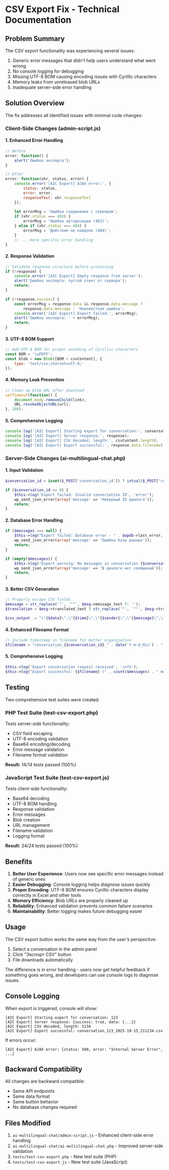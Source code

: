 # CSV Export Fix - Technical Documentation

## Problem Summary

The CSV export functionality was experiencing several issues:
1. Generic error messages that didn't help users understand what went wrong
2. No console logging for debugging
3. Missing UTF-8 BOM causing encoding issues with Cyrillic characters
4. Memory leaks from unreleased blob URLs
5. Inadequate server-side error handling

## Solution Overview

The fix addresses all identified issues with minimal code changes:

### Client-Side Changes (admin-script.js)

#### 1. Enhanced Error Handling
```javascript
// Before
error: function() {
    alert('Ошибка экспорта');
}

// After
error: function(xhr, status, error) {
    console.error('[AIC Export] AJAX error:', {
        status: status,
        error: error,
        responseText: xhr.responseText
    });
    
    let errorMsg = 'Ошибка соединения с сервером';
    if (xhr.status === 403) {
        errorMsg = 'Ошибка авторизации (403)';
    } else if (xhr.status === 404) {
        errorMsg = 'Действие не найдено (404)';
    }
    // ... more specific error handling
}
```

#### 2. Response Validation
```javascript
// Validate response structure before processing
if (!response) {
    console.error('[AIC Export] Empty response from server');
    alert('Ошибка экспорта: пустой ответ от сервера');
    return;
}

if (!response.success) {
    const errorMsg = response.data && response.data.message ? 
        response.data.message : 'Неизвестная ошибка';
    console.error('[AIC Export] Export failed:', errorMsg);
    alert('Ошибка экспорта: ' + errorMsg);
    return;
}
```

#### 3. UTF-8 BOM Support
```javascript
// Add UTF-8 BOM for proper encoding of Cyrillic characters
const BOM = '\uFEFF';
const blob = new Blob([BOM + csvContent], { 
    type: 'text/csv;charset=utf-8;' 
});
```

#### 4. Memory Leak Prevention
```javascript
// Clean up blob URL after download
setTimeout(function() {
    document.body.removeChild(link);
    URL.revokeObjectURL(url);
}, 100);
```

#### 5. Comprehensive Logging
```javascript
console.log('[AIC Export] Starting export for conversation:', conversationId);
console.log('[AIC Export] Server response:', response);
console.log('[AIC Export] CSV decoded, length:', csvContent.length);
console.log('[AIC Export] Export successful:', response.data.filename);
```

### Server-Side Changes (ai-multilingual-chat.php)

#### 1. Input Validation
```php
$conversation_id = isset($_POST['conversation_id']) ? intval($_POST['conversation_id']) : 0;

if ($conversation_id <= 0) {
    $this->log('Export failed: Invalid conversation ID', 'error');
    wp_send_json_error(array('message' => 'Неверный ID диалога'));
    return;
}
```

#### 2. Database Error Handling
```php
if ($messages === null) {
    $this->log("Export failed: Database error - " . $wpdb->last_error, 'error');
    wp_send_json_error(array('message' => 'Ошибка базы данных'));
    return;
}

if (empty($messages)) {
    $this->log("Export warning: No messages in conversation {$conversation_id}", 'warning');
    wp_send_json_error(array('message' => 'В диалоге нет сообщений'));
    return;
}
```

#### 3. Better CSV Generation
```php
// Properly escape CSV fields
$message = str_replace('"', '""', $msg->message_text ?: '');
$translation = $msg->translated_text ? str_replace('"', '""', $msg->translated_text) : '';

$csv_output .= "\"{$date}\",\"{$time}\",\"{$sender}\",\"{$message}\",\"{$translation}\"\n";
```

#### 4. Enhanced Filename Format
```php
// Include timestamp in filename for better organization
$filename = "conversation_{$conversation_id}_" . date('Y-m-d_His') . ".csv";
```

#### 5. Comprehensive Logging
```php
$this->log('Export conversation request received', 'info');
$this->log("Export successful: {$filename} (" . count($messages) . " messages)", 'info');
```

## Testing

Two comprehensive test suites were created:

### PHP Test Suite (test-csv-export.php)
Tests server-side functionality:
- CSV field escaping
- UTF-8 encoding validation
- Base64 encoding/decoding
- Error message validation
- Filename format validation

**Result:** 14/14 tests passed (100%)

### JavaScript Test Suite (test-csv-export.js)
Tests client-side functionality:
- Base64 decoding
- UTF-8 BOM handling
- Response validation
- Error messages
- Blob creation
- URL management
- Filename validation
- Logging format

**Result:** 24/24 tests passed (100%)

## Benefits

1. **Better User Experience**: Users now see specific error messages instead of generic ones
2. **Easier Debugging**: Console logging helps diagnose issues quickly
3. **Proper Encoding**: UTF-8 BOM ensures Cyrillic characters display correctly in Excel and other tools
4. **Memory Efficiency**: Blob URLs are properly cleaned up
5. **Reliability**: Enhanced validation prevents common failure scenarios
6. **Maintainability**: Better logging makes future debugging easier

## Usage

The CSV export button works the same way from the user's perspective:
1. Select a conversation in the admin panel
2. Click "Экспорт CSV" button
3. File downloads automatically

The difference is in error handling - users now get helpful feedback if something goes wrong, and developers can use console logs to diagnose issues.

## Console Logging

When export is triggered, console will show:
```
[AIC Export] Starting export for conversation: 123
[AIC Export] Server response: {success: true, data: {...}}
[AIC Export] CSV decoded, length: 1234
[AIC Export] Export successful: conversation_123_2025-10-15_211234.csv
```

If errors occur:
```
[AIC Export] AJAX error: {status: 500, error: "Internal Server Error", ...}
```

## Backward Compatibility

All changes are backward compatible:
- Same API endpoints
- Same data format
- Same button behavior
- No database changes required

## Files Modified

1. `ai-multilingual-chat/admin-script.js` - Enhanced client-side error handling
2. `ai-multilingual-chat/ai-multilingual-chat.php` - Improved server-side validation
3. `tests/test-csv-export.php` - New test suite (PHP)
4. `tests/test-csv-export.js` - New test suite (JavaScript)
